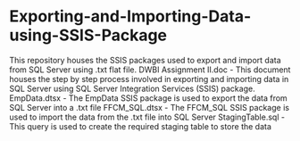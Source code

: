# Exporting-and-Importing-Data-using-SSIS-Package
This repository houses the SSIS packages used to export and import data from SQL Server using .txt flat file.
DWBI Assignment II.doc - This document houses the step by step process involved in exporting and importing data in SQL Server using SQL Server Integration Services (SSIS) package.
EmpData.dtsx - The EmpData SSIS package is used to export the data from SQL Server into a .txt file
FFCM_SQL.dtsx - The FFCM_SQL SSIS package is used to import the data from the .txt file into SQL Server
StagingTable.sql - This query is used to create the required staging table to store the data
